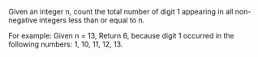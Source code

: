 Given an integer n, count the total number of digit 1 appearing in all non-negative integers less than or equal to n.


For example:
Given n = 13,
Return 6, because digit 1 occurred in the following numbers: 1, 10, 11, 12, 13.
